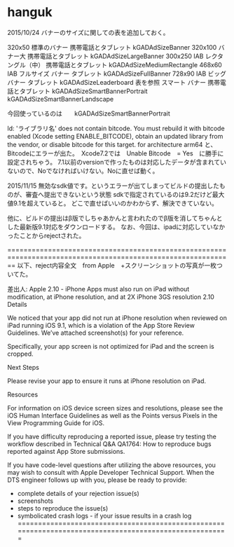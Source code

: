 # hanguk


2015/10/24
バナーのサイズに関しての表を追加しておく。



320x50		標準のバナー             携帯電話とタブレット      kGADAdSizeBanner
320x100		バナー大                携帯電話とタブレット      kGADAdSizeLargeBanner
300x250		IAB レクタングル（中）    携帯電話とタブレット      kGADAdSizeMediumRectangle
468x60		IAB フルサイズ バナー     タブレット              kGADAdSizeFullBanner
728x90		IAB ビッグバナー         タブレット              kGADAdSizeLeaderboard
表を参照		スマート バナー          携帯電話とタブレット      kGADAdSizeSmartBannerPortrait
                                                         kGADAdSizeSmartBannerLandscape


今回使っているのは　　kGADAdSizeSmartBannerPortrait　


ld: 'ライブラリ名' does not contain bitcode. You must rebuild it with bitcode enabled (Xcode setting ENABLE_BITCODE), 
obtain an updated library from the vendor, or disable bitcode for this target. for architecture arm64
と、Bitcodeにエラーが出た。　Xcode7.2では　Unable Bitcode　= Yes　に勝手に設定されちゃう。
7.1以前のversionで作ったものは対応したデータが含まれていないので、Noでなければいけない。Noに直せば動く。

2015/11/15
無効なsdk値です。というエラーが出てしまってビルドの提出したものが、審査へ提出できないという状態
sdkで指定されているのは9.2だけど最大値9.1を超えていると。
どこで直せばいいのかわからず、解決できていない。

他に、ビルドの提出はβ版でしちゃあかんと言われたのでβ版を消してちゃんとした最新版9.1対応をダウンロードする。
なお、今回は、ipadに対応していなかったことからrejectされた。

==============================================================================================================
以下、reject内容全文　from Apple　+スクリーンショットの写真が一枚ついてた。

差出人: Apple
2.10 - iPhone Apps must also run on iPad without modification, at iPhone resolution, and at 2X iPhone 3GS resolution
2.10 Details

We noticed that your app did not run at iPhone resolution when reviewed on iPad running iOS 9.1, which is a violation of the App Store Review Guidelines. We’ve attached screenshot(s) for your reference.

Specifically, your app screen is not optimized for iPad and the screen is cropped. 

Next Steps

Please revise your app to ensure it runs at iPhone resolution on iPad.

Resources

For information on iOS device screen sizes and resolutions, please see the iOS Human Interface Guidelines as well as the Points versus Pixels in the View Programming Guide for iOS.

If you have difficulty reproducing a reported issue, please try testing the workflow described in Technical Q&A QA1764: How to reproduce bugs reported against App Store submissions.

If you have code-level questions after utilizing the above resources, you may wish to consult with Apple Developer Technical Support. When the DTS engineer follows up with you, please be ready to provide:
- complete details of your rejection issue(s)
- screenshots
- steps to reproduce the issue(s)
- symbolicated crash logs - if your issue results in a crash log
=======================================================================================================